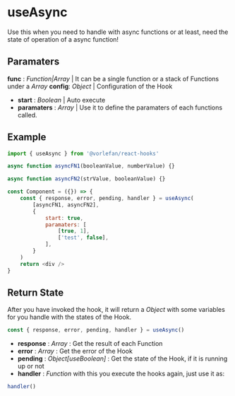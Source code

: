 # useAsync

Use this when you need to handle with async functions or at least, need the state of operation of a async function!

## Paramaters

**func** : *Function|Array*  | It can be a single function or a stack of Functions under a *Array*
**config**: *Object* | Configuration of the Hook
- **start** : *Boolean* | Auto execute
- **paramaters** : *Array* | Use it to define the paramaters of each functions called.

## Example

```js
import { useAsync } from '@vorlefan/react-hooks'

async function asyncFN1(booleanValue, numberValue) {}

async function asyncFN2(strValue, booleanValue) {}

const Component = ({}) => {
    const { response, error, pending, handler } = useAsync(
        [asyncFN1, asyncFN2],
        {
            start: true,
            paramaters: [
                [true, 1],
                ['test', false],
            ],
        }
    )
    return <div />
}
```

## Return State
After you have invoked the hook, it will return a *Object* with some variables for you handle with the states of the Hook.

```js
const { response, error, pending, handler } = useAsync()
```
- **response** : *Array* : Get the result of each Function
- **error** : *Array* : Get the error of the Hook
- **pending** : *Object[useBoolean]* : Get the state of the Hook, if it is running up or not
- **handler** : *Function* with this you execute the hooks again, just use it as:
```js
handler()
```


